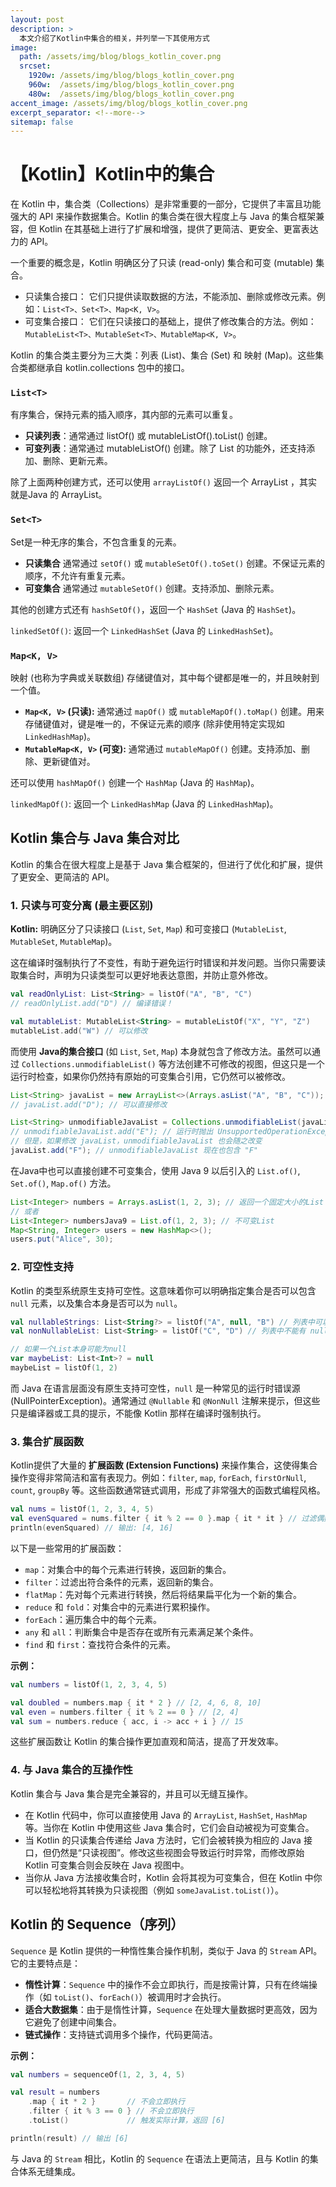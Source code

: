 ```yaml
---
layout: post
description: > 
  本文介绍了Kotlin中集合的相关，并列举一下其使用方式
image: 
  path: /assets/img/blog/blogs_kotlin_cover.png
  srcset: 
    1920w: /assets/img/blog/blogs_kotlin_cover.png
    960w:  /assets/img/blog/blogs_kotlin_cover.png
    480w:  /assets/img/blog/blogs_kotlin_cover.png
accent_image: /assets/img/blog/blogs_kotlin_cover.png
excerpt_separator: <!--more-->
sitemap: false
---
```

# 【Kotlin】Kotlin中的集合
在 Kotlin 中，集合类（Collections）是非常重要的一部分，它提供了丰富且功能强大的 API 来操作数据集合。Kotlin 的集合类在很大程度上与 Java 的集合框架兼容，但 Kotlin 在其基础上进行了扩展和增强，提供了更简洁、更安全、更富表达力的 API。

一个重要的概念是，Kotlin 明确区分了只读 (read-only) 集合和可变 (mutable) 集合。
* 只读集合接口： 它们只提供读取数据的方法，不能添加、删除或修改元素。例如：`List<T>、Set<T>、Map<K, V>`。
* 可变集合接口： 它们在只读接口的基础上，提供了修改集合的方法。例如：`MutableList<T>、MutableSet<T>、MutableMap<K, V>`。

Kotlin 的集合类主要分为三大类：列表 (List)、集合 (Set) 和 映射 (Map)。这些集合类都继承自 kotlin.collections 包中的接口。
### `List<T>`
有序集合，保持元素的插入顺序，其内部的元素可以重复。
* **只读列表**：通常通过 listOf() 或 mutableListOf().toList() 创建。
* **可变列表**：通常通过 mutableListOf() 创建。除了 List 的功能外，还支持添加、删除、更新元素。

除了上面两种创建方式，还可以使用 `arrayListOf()` 返回一个 ArrayList ，其实就是Java 的 ArrayList。

### `Set<T>`
Set是一种无序的集合，不包含重复的元素。
* **只读集合** 通常通过 `setOf()` 或 `mutableSetOf().toSet()` 创建。不保证元素的顺序，不允许有重复元素。
* **可变集合** 通常通过 `mutableSetOf()` 创建。支持添加、删除元素。

其他的创建方式还有 `hashSetOf()`，返回一个 `HashSet` (Java 的 `HashSet`)。

`linkedSetOf()`: 返回一个 `LinkedHashSet` (Java 的 `LinkedHashSet`)。

### `Map<K, V>`
映射 (也称为字典或关联数组) 存储键值对，其中每个键都是唯一的，并且映射到一个值。

* **`Map<K, V>` (只读):** 通常通过 `mapOf()` 或 `mutableMapOf().toMap()` 创建。用来存储键值对，键是唯一的，不保证元素的顺序 (除非使用特定实现如 `LinkedHashMap`)。
* **`MutableMap<K, V>` (可变):** 通常通过 `mutableMapOf()` 创建。支持添加、删除、更新键值对。

还可以使用 `hashMapOf()` 创建一个 `HashMap` (Java 的 `HashMap`)。

`linkedMapOf()`: 返回一个 `LinkedHashMap` (Java 的 `LinkedHashMap`)。

## Kotlin 集合与 Java 集合对比
Kotlin 的集合在很大程度上是基于 Java 集合框架的，但进行了优化和扩展，提供了更安全、更简洁的 API。
### 1\. 只读与可变分离 (最主要区别)
**Kotlin:** 明确区分了只读接口 (`List`, `Set`, `Map`) 和可变接口 (`MutableList`, `MutableSet`, `MutableMap`)。

这在编译时强制执行了不变性，有助于避免运行时错误和并发问题。当你只需要读取集合时，声明为只读类型可以更好地表达意图，并防止意外修改。

```kotlin
val readOnlyList: List<String> = listOf("A", "B", "C")
// readOnlyList.add("D") // 编译错误！

val mutableList: MutableList<String> = mutableListOf("X", "Y", "Z")
mutableList.add("W") // 可以修改
```

而使用 **Java的集合接口** (如 `List`, `Set`, `Map`) 本身就包含了修改方法。虽然可以通过 `Collections.unmodifiableList()` 等方法创建不可修改的视图，但这只是一个运行时检查，如果你仍然持有原始的可变集合引用，它仍然可以被修改。

```java
List<String> javaList = new ArrayList<>(Arrays.asList("A", "B", "C"));
// javaList.add("D"); // 可以直接修改

List<String> unmodifiableJavaList = Collections.unmodifiableList(javaList);
// unmodifiableJavaList.add("E"); // 运行时抛出 UnsupportedOperationException
// 但是，如果修改 javaList，unmodifiableJavaList 也会随之改变
javaList.add("F"); // unmodifiableJavaList 现在也包含 "F"
```

在Java中也可以直接创建不可变集合，使用 Java 9 以后引入的 `List.of()`, `Set.of()`, `Map.of()` 方法。

```java
List<Integer> numbers = Arrays.asList(1, 2, 3); // 返回一个固定大小的List
// 或者
List<Integer> numbersJava9 = List.of(1, 2, 3); // 不可变List
Map<String, Integer> users = new HashMap<>();
users.put("Alice", 30);
```

### 2\. 可空性支持
Kotlin 的类型系统原生支持可空性。这意味着你可以明确指定集合是否可以包含 `null` 元素，以及集合本身是否可以为 `null`。
    
```kotlin
val nullableStrings: List<String?> = listOf("A", null, "B") // 列表中可以有 null
val nonNullableList: List<String> = listOf("C", "D") // 列表中不能有 null

// 如果一个List本身可能为null
var maybeList: List<Int>? = null
maybeList = listOf(1, 2)
```

而 Java 在语言层面没有原生支持可空性，`null` 是一种常见的运行时错误源 (NullPointerException)。通常通过 `@Nullable` 和 `@NonNull` 注解来提示，但这些只是编译器或工具的提示，不能像 Kotlin 那样在编译时强制执行。
### 3\. 集合扩展函数
Kotlin提供了大量的 **扩展函数 (Extension Functions)** 来操作集合，这使得集合操作变得非常简洁和富有表现力。例如：`filter`, `map`, `forEach`, `firstOrNull`, `count`, `groupBy` 等。这些函数通常链式调用，形成了非常强大的函数式编程风格。

```kotlin
val nums = listOf(1, 2, 3, 4, 5)
val evenSquared = nums.filter { it % 2 == 0 }.map { it * it } // 过滤偶数并平方
println(evenSquared) // 输出: [4, 16]
```

以下是一些常用的扩展函数：

- `map`：对集合中的每个元素进行转换，返回新的集合。
- `filter`：过滤出符合条件的元素，返回新的集合。
- `flatMap`：先对每个元素进行转换，然后将结果扁平化为一个新的集合。
- `reduce` 和 `fold`：对集合中的元素进行累积操作。
- `forEach`：遍历集合中的每个元素。
- `any` 和 `all`：判断集合中是否存在或所有元素满足某个条件。
- `find` 和 `first`：查找符合条件的元素。

**示例：**

```kotlin
val numbers = listOf(1, 2, 3, 4, 5)

val doubled = numbers.map { it * 2 } // [2, 4, 6, 8, 10]
val even = numbers.filter { it % 2 == 0 } // [2, 4]
val sum = numbers.reduce { acc, i -> acc + i } // 15
```

这些扩展函数让 Kotlin 的集合操作更加直观和简洁，提高了开发效率。
### 4\. 与 Java 集合的互操作性
Kotlin 集合与 Java 集合是完全兼容的，并且可以无缝互操作。

* 在 Kotlin 代码中，你可以直接使用 Java 的 `ArrayList`, `HashSet`, `HashMap` 等。当你在 Kotlin 中使用这些 Java 集合时，它们会自动被视为可变集合。
* 当 Kotlin 的只读集合传递给 Java 方法时，它们会被转换为相应的 Java 接口，但仍然是“只读视图”。修改这些视图会导致运行时异常，而修改原始 Kotlin 可变集合则会反映在 Java 视图中。
* 当你从 Java 方法接收集合时，Kotlin 会将其视为可变集合，但在 Kotlin 中你可以轻松地将其转换为只读视图（例如 `someJavaList.toList()`）。

## Kotlin 的 Sequence（序列）
`Sequence` 是 Kotlin 提供的一种惰性集合操作机制，类似于 Java 的 `Stream` API。它的主要特点是：

- **惰性计算**：`Sequence` 中的操作不会立即执行，而是按需计算，只有在终端操作（如 `toList()`、`forEach()`）被调用时才会执行。
- **适合大数据集**：由于是惰性计算，`Sequence` 在处理大量数据时更高效，因为它避免了创建中间集合。
- **链式操作**：支持链式调用多个操作，代码更简洁。

**示例：**

```kotlin
val numbers = sequenceOf(1, 2, 3, 4, 5)

val result = numbers
    .map { it * 2 }       // 不会立即执行
    .filter { it % 3 == 0 } // 不会立即执行
    .toList()             // 触发实际计算，返回 [6]

println(result) // 输出 [6]
```

与 Java 的 `Stream` 相比，Kotlin 的 `Sequence` 在语法上更简洁，且与 Kotlin 的集合体系无缝集成。
